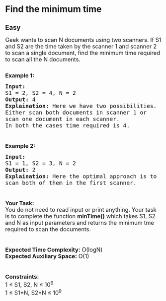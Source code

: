 # Find the minimum time
## Easy 
<div class="problem-statement">
                <p></p><p><span style="font-size:18px">Geek wants to scan N documents using two scanners. If S1 and S2 are the time taken by the scanner 1 and scanner 2 to scan a single document, find the minimum time required to scan all the N documents.</span></p>

<p><br>
<strong><span style="font-size:18px">Example 1:</span></strong></p>

<pre><span style="font-size:18px"><strong>Input:</strong> 
S1 = 2, S2 = 4, N = 2
<strong>Output:</strong> 4
<strong>Explaination:</strong> Here we have two possibilities. 
Either scan both documents in scanner 1 or
scan one document in each scanner. 
In both the cases time required is 4.</span></pre>

<p>&nbsp;</p>

<p><strong><span style="font-size:18px">Example 2:</span></strong></p>

<pre><span style="font-size:18px"><strong>Input:</strong> 
S1 = 1, S2 = 3, N = 2
<strong>Output:</strong> 2
<strong>Explaination:</strong> Here the optimal approach is to 
scan both of them in the first scanner.</span></pre>

<p>&nbsp;</p>

<p><span style="font-size:18px"><strong>Your Task:</strong><br>
You do not need to read input or print anything. Your task is to complete the function <strong>minTime()</strong> which takes S1, S2 and N as input parameters and returns the minimum tme required to scan the documents.</span></p>

<p>&nbsp;</p>

<p><span style="font-size:18px"><strong>Expected Time Complexity:</strong> O(logN)<br>
<strong>Expected Auxiliary Space:</strong> O(1)</span></p>

<p>&nbsp;</p>

<p><span style="font-size:18px"><strong>Constraints:</strong><br>
1 ≤ S1, S2, N ≤ 10<sup>6</sup><br>
1 ≤ S1*N, S2*N ≤ 10<sup>9</sup></span></p>
 <p></p>
            </div>